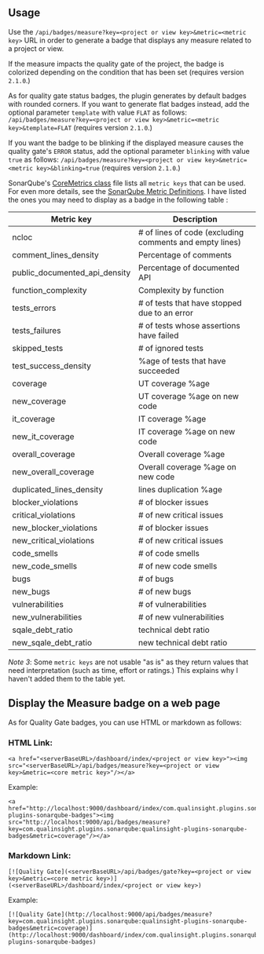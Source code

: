 ## Usage

Use the ``/api/badges/measure?key=<project or view key>&metric=<metric key>`` URL in order to generate a badge that displays any measure related to a project or view. 

If the measure impacts the quality gate of the project, the badge is colorized depending on the condition that has been set (requires version `2.1.0`.)

As for quality gate status badges, the plugin generates by default badges with rounded corners. If you want to generate flat badges instead, add the optional parameter ``template`` with value ``FLAT`` as follows: ``/api/badges/measure?key=<project or view key>&metric=<metric key>&template=FLAT`` (requires version `2.1.0`.)

If you want the badge to be blinking if the displayed measure causes the quality gate's `ERROR` status, add the optional parameter ``blinking`` with value ``true`` as follows: ``/api/badges/measure?key=<project or view key>&metric=<metric key>&blinking=true``  (requires version `2.1.0`.)

SonarQube's [CoreMetrics class](https://github.com/SonarSource/sonarqube/blob/master/sonar-plugin-api/src/main/java/org/sonar/api/measures/CoreMetrics.java) file lists all `metric keys` that can be used. For even more details, see the [SonarQube Metric Definitions](http://docs.sonarqube.org/display/SONAR/Metric+Definitions). I have listed the ones you may need to display as a badge in the following table :

| Metric key | Description |
|------------|-------------|
| ncloc | # of lines of code (excluding comments and empty lines) |
| comment_lines_density | Percentage of comments |
| public_documented_api_density | Percentage of documented API |
| function_complexity | Complexity by function |
| tests_errors | # of tests that have stopped due to an error |
| tests_failures | # of tests whose assertions have failed |
| skipped_tests | # of ignored tests |
| test_success_density | %age of tests that have succeeded |
| coverage | UT coverage %age |
| new_coverage | UT coverage %age on new code |
| it_coverage | IT coverage %age |
| new_it_coverage | IT coverage %age on new code |
| overall_coverage | Overall coverage %age |
| new_overall_coverage | Overall coverage %age on new code |
| duplicated_lines_density | lines duplication %age |
| blocker_violations | # of blocker issues |
| critical_violations | # of new critical issues |
| new_blocker_violations | # of blocker issues |
| new_critical_violations | # of new critical issues |
| code_smells | # of code smells |
| new_code_smells | # of new code smells |
| bugs | # of bugs |
| new_bugs | # of new bugs |
| vulnerabilities | # of vulnerabilities |
| new_vulnerabilities | # of new vulnerabilities |
| sqale_debt_ratio | technical debt ratio |
| new_sqale_debt_ratio | new technical debt ratio |

*Note 3*: Some `metric keys` are not usable "as is" as they return values that need interpretation (such as time, effort or ratings.) This explains why I haven't added them to the table yet.

## Display the Measure badge on a web page

As for Quality Gate badges, you can use HTML or markdown as follows:

### HTML Link:

```
<a href="<serverBaseURL>/dashboard/index/<project or view key>"><img src="<serverBaseURL>/api/badges/measure?key=<project or view key>&metric=<core metric key>"/></a>
```

Example:

```
<a href="http://localhost:9000/dashboard/index/com.qualinsight.plugins.sonarqube:qualinsight-plugins-sonarqube-badges"><img src="http://localhost:9000/api/badges/measure?key=com.qualinsight.plugins.sonarqube:qualinsight-plugins-sonarqube-badges&metric=coverage"/></a>
```

### Markdown Link:

```
[![Quality Gate](<serverBaseURL>/api/badges/gate?key=<project or view key>&metric=<core metric key>)](<serverBaseURL>/dashboard/index/<project or view key>)
```

Example:

```
[![Quality Gate](http://localhost:9000/api/badges/measure?key=com.qualinsight.plugins.sonarqube:qualinsight-plugins-sonarqube-badges&metric=coverage)](http://localhost:9000/dashboard/index/com.qualinsight.plugins.sonarqube:qualinsight-plugins-sonarqube-badges)
```
